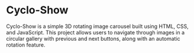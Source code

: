 # Cyclo-Show
Cyclo-Show is a simple 3D rotating image carousel built using HTML, CSS, and JavaScript. This project allows users to navigate through images in a circular gallery with previous and next buttons, along with an automatic rotation feature.
